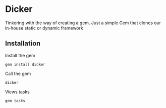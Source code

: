 # Dicker

Tinkering with the way of creating a gem. Just a simple Gem that clones our in-house static or dynamic framework

## Installation

Install the gem

    gem install dicker

Call the gem

    dicker
    
Views tasks

    gem tasks
    
